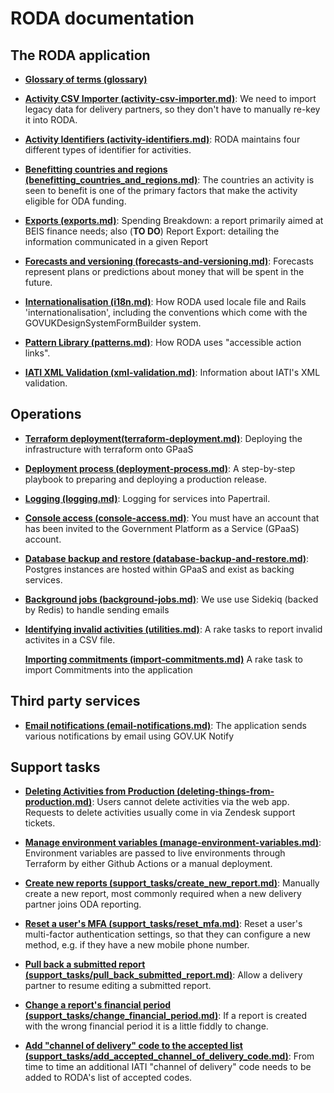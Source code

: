 # RODA documentation

## The RODA application

- **[Glossary of terms (glossary)](./glossary.md)**

- **[Activity CSV Importer
  (activity-csv-importer.md)](./activity-csv-importer.md)**: We need to import
  legacy data for delivery partners, so they don't have to manually re-key it
  into RODA.

- **[Activity Identifiers
  (activity-identifiers.md)](./activity-identifiers.md)**: RODA maintains four
  different types of identifier for activities.

- **[Benefitting countries and regions
  (benefitting_countries_and_regions.md)](./benefitting_countries_and_regions.md)**:
  The countries an activity is seen to benefit is one of the primary factors
  that make the activity eligible for ODA funding.

- **[Exports (exports.md)](./exports.md)**: Spending Breakdown: a report
  primarily aimed at BEIS finance needs; also (**TO DO**) Report Export:
  detailing the information communicated in a given Report

- **[Forecasts and versioning
  (forecasts-and-versioning.md)](./forecasts-and-versioning.md)**: Forecasts
  represent plans or predictions about money that will be spent in the future.

- **[Internationalisation (i18n.md)](./i18n.md)**: How RODA used locale file and
  Rails 'internationalisation', including the conventions which come with the
  GOVUKDesignSystemFormBuilder system.

- **[Pattern Library (patterns.md)](./patterns.md)**: How RODA uses "accessible
  action links".

- **[IATI XML Validation (xml-validation.md)](./xml-validation.md)**:
  Information about IATI's XML validation.

## Operations

- **[Terraform deployment(terraform-deployment.md)](./terraform-deployment.md)**: Deploying the infrastructure with terraform onto GPaaS

- **[Deployment process (deployment-process.md)](./deployment-process.md)**: A
  step-by-step playbook to preparing and deploying a production release.

- **[Logging (logging.md)](./logging.md)**: Logging for services into Papertrail.

- **[Console access (console-access.md)](./console-access.md)**: You must have
  an account that has been invited to the Government Platform as a Service
  (GPaaS) account.

- **[Database backup and restore
  (database-backup-and-restore.md)](./database-backup-and-restore.md)**:
  Postgres instances are hosted within GPaaS and exist as backing services.

- **[Background jobs (background-jobs.md)](./background-jobs.md)**: We use use
  Sidekiq (backed by Redis) to handle sending emails

- **[Identifying invalid activities (utilities.md)](./utilities.md)**: A rake
  tasks to report invalid activites in a CSV file.

  **[Importing commitments (import-commitments.md)](./import-commitments.md)** A
  rake task to import Commitments into the application

## Third party services

- **[Email notifications (email-notifications.md)](./email-notifications.md)**:
  The application sends various notifications by email using GOV.UK Notify


## Support tasks

- **[Deleting Activities from Production
  (deleting-things-from-production.md)](./deleting-things-from-production.md)**:
  Users cannot delete activities via the web app. Requests to delete activities
  usually come in via Zendesk support tickets.

- **[Manage environment variables
  (manage-environment-variables.md)](./manage-environment-variables.md)**:
  Environment variables are passed to live environments through Terraform by
  either Github Actions or a manual deployment.

- **[Create new reports
  (support_tasks/create_new_report.md)](./support_tasks/create_new_report.md)**:
  Manually create a new report, most commonly required when a new delivery
  partner joins ODA reporting.

- **[Reset a user's MFA
  (support_tasks/reset_mfa.md)](./support_tasks/reset_mfa.md)**:
  Reset a user's multi-factor authentication settings, so that they can configure a new method, e.g. if they have a new mobile phone number.

- **[Pull back a submitted report (support_tasks/pull_back_submitted_report.md)](./support_tasks/pull_back_submitted_report.md)**:
  Allow a delivery partner to resume editing a submitted report.

- **[Change a report's financial period (support_tasks/change_financial_period.md)](./support_tasks/change_financial_period.md)**:
  If a report is created with the wrong financial period it is a little fiddly to change.

- **[Add "channel of delivery" code to the accepted list (support_tasks/add_accepted_channel_of_delivery_code.md)](./support_tasks/add_accepted_channel_of_delivery_code.md)**:
  From time to time an additional IATI "channel of delivery" code needs to be
  added to RODA's list of accepted codes.
